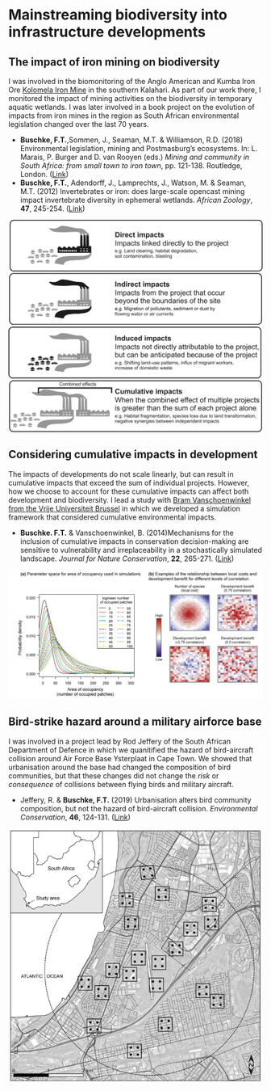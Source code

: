 # Mainstreaming biodiversity into infrastructure developments

## The impact of iron mining on biodiversity

I was involved in the biomonitoring of the Anglo American and Kumba Iron Ore [Kolomela Iron Mine](https://www.angloamericankumba.com/our-business/operations) in the southern Kalahari. As part of our work there, I monitored the impact of mining activities on the biodiversity in temporary aquatic wetlands. I was later involved in a book project on the evolution of impacts from iron mines in the region as South African environmental legislation changed over the last 70 years.

* **Buschke, F.T.**,Sommen, J., Seaman, M.T. & Williamson, R.D. (2018) Environmental legislation, mining and Postmasburg’s ecosystems. In: L. Marais, P. Burger and D. van Rooyen (eds.) *Mining and community in South Africa: from small town to iron town*, pp. 121-138. Routledge, London. ([Link](https://books.google.co.za/books?hl=en&lr=&id=JlgPEAAAQBAJ&oi=fnd&pg=PA121&dq=info:cnqVUawN-pkJ:scholar.google.com&ots=dpnrV_y0wl&sig=T-7oqOH8ghUGqD-p24b288eumHM&redir_esc=y#v=onepage&q&f=false))
* **Buschke, F.T.**, Adendorff, J., Lamprechts, J., Watson, M. & Seaman, M.T. (2012) Invertebrates or iron: does large-scale opencast mining impact invertebrate diversity in ephemeral wetlands. *African Zoology*, **47**, 245-254. ([Link](https://www.tandfonline.com/doi/abs/10.1080/15627020.2012.11407549))

![](impact.png)

## Considering cumulative impacts in development

The impacts of developments do not scale linearly, but can result in cumulative impacts that exceed the sum of individual projects. However, how we choose to account for these cumulative impacts can affect both development and biodiversity. I lead a study with [Bram Vanschoenwinkel from the Vrije Universiteit Brussel](https://insularecology.com/) in which we developed a simulation framework that considered cumulative environmental impacts.

* **Buschke. F.T.** & Vanschoenwinkel, B. (2014)Mechanisms for the inclusion of cumulative impacts in conservation decision-making are sensitive to vulnerability and irreplaceability in a stochastically simulated landscape. *Journal for Nature Conservation*, **22**, 265-271. ([Link](https://www.sciencedirect.com/science/article/pii/S1617138114000181))

![](cumulative.png)

## Bird-strike hazard around a military airforce base

I was involved in a  project lead by Rod Jeffery of the South African Department of Defence in which we quanitified the hazard of bird-aircraft collision around Air Force Base Ysterplaat in Cape Town. We showed that urbanisation around the base had changed the composition of bird communities, but that these changes did not change the *risk* or *consequence* of collisions between flying birds and military aircraft. 

* Jeffery, R. & **Buschke, F.T.** (2019) Urbanisation alters bird community composition, but not the hazard of bird-aircraft collision. *Environmental Conservation*, **46**, 124-131. ([Link](https://www.cambridge.org/core/journals/environmental-conservation/article/abs/urbanization-around-an-airfield-alters-bird-community-composition-but-not-the-hazard-of-birdaircraft-collision/F68C15D8AE2E359C59234C6C6C4ADA80))

![](CTbirds.png)


